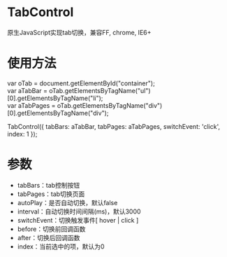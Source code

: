 TabControl
================

原生JavaScript实现tab切换，兼容FF, chrome, IE6+

使用方法
================
var oTab = document.getElementById("container");<br>
var aTabBar = oTab.getElementsByTagName("ul")[0].getElementsByTagName("li");<br>
var aTabPages = oTab.getElementsByTagName("div")[0].getElementsByTagName("div");<br>
		
TabControl({
    tabBars: aTabBar,
    tabPages:  aTabPages,
    switchEvent: 'click',
    index: 1
});

参数
================

<ul>
  <li>tabBars：tab控制按钮</li>
  <li>tabPages：tab切换页面</li>
  <li>autoPlay：是否自动切换，默认false</li>
  <li>interval：自动切换时间间隔(ms)，默认3000</li>
  <li>switchEvent：切换触发事件[ hover | click ]</li>
  <li>before：切换前回调函数</li>
  <li>after：切换后回调函数</li>
  <li>index：当前选中的项，默认为0</li>
</ul>
